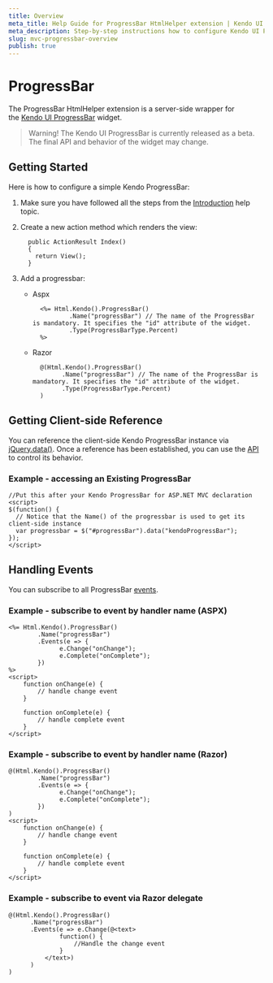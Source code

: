 ```yaml
---
title: Overview
meta_title: Help Guide for ProgressBar HtmlHelper extension | Kendo UI documentation
meta_description: Step-by-step instructions how to configure Kendo UI ProgressBar for ASP.NET MVC widget and add ProgressBar HtmlHelper extension.
slug: mvc-progressbar-overview
publish: true
---
```


# ProgressBar

The ProgressBar HtmlHelper extension is a server-side wrapper for the&nbsp;[Kendo UI ProgressBar](http://docs.kendoui.com/api/web/progressbar)&nbsp;widget.

> Warning! The Kendo UI ProgressBar is currently released as a beta. The final API and behavior of the widget may change.

## Getting Started

Here is how to configure a simple Kendo ProgressBar:

1. Make sure you have followed all the steps from the [Introduction](http://docs.kendoui.com/getting-started/using-kendo-with/aspnet-mvc/introduction) help topic.
2. Create a new action method which renders the view:

		 public ActionResult Index()
         {
           return View();
         }

3. Add a progressbar:
	- Aspx
			
			<%= Html.Kendo().ProgressBar()
                    .Name("progressBar") // The name of the ProgressBar is mandatory. It specifies the "id" attribute of the widget.
                    .Type(ProgressBarType.Percent)
            %>
	
	- Razor
	
			@(Html.Kendo().ProgressBar()
                  .Name("progressBar") // The name of the ProgressBar is mandatory. It specifies the "id" attribute of the widget.
                  .Type(ProgressBarType.Percent)
            )

## Getting Client-side Reference

You can reference the client-side Kendo ProgressBar instance via [jQuery.data()](http://api.jquery.com/jQuery.data/).
Once a reference has been established, you can use the [API](/api/web/progressbar#methods) to control its behavior.

### Example - accessing an Existing ProgressBar

	//Put this after your Kendo ProgressBar for ASP.NET MVC declaration
    <script>
    $(function() {
      // Notice that the Name() of the progressbar is used to get its client-side instance
      var progressbar = $("#progressBar").data("kendoProgressBar");
    });
    </script>

## Handling Events

You can subscribe to all ProgressBar [events](/api/web/progressbar#events).

### Example - subscribe to event by handler name (ASPX)

	<%= Html.Kendo().ProgressBar()
            .Name("progressBar")
            .Events(e => {
                  e.Change("onChange");
                  e.Complete("onComplete");
            })
    %>
	<script>
        function onChange(e) {
            // handle change event
        }

        function onComplete(e) {
            // handle complete event
        }
    </script>

### Example - subscribe to event by handler name (Razor)

	@(Html.Kendo().ProgressBar()
            .Name("progressBar")
            .Events(e => {
                  e.Change("onChange");
                  e.Complete("onComplete");
            })
    )
	<script>
        function onChange(e) {
            // handle change event
        }

        function onComplete(e) {
            // handle complete event
        }
    </script>

### Example - subscribe to event via Razor delegate

	@(Html.Kendo().ProgressBar()
          .Name("progressBar")
          .Events(e => e.Change(@<text>
                  function() {
                      //Handle the change event
                  }
              </text>)
		  )
    )

 
